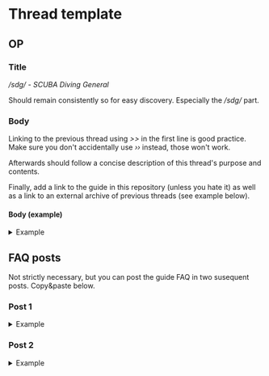 # Thread template
## OP
### Title
*/sdg/ - SCUBA Diving General*

Should remain consistently so for easy discovery. Especially the */sdg/* part.

### Body
Linking to the previous thread using *>>* in the first line is good practice. Make sure you don't accidentally use *››* instead, those won't work.

Afterwards should follow a concise description of this thread's purpose and contents.

Finally, add a link to the guide in this repository (unless you hate it) as well as a link to an external archive of previous threads (see example below).

#### Body (example)
<details>
<summary>Example</summary>

```
Previous thread: >>2105851

SCUBA = Self-Contained Underwater Breathing Apparatus

Share your most memorable dives here, good and bad.
Post pictures, videos, and memes.
Brag about certs, experience, and achievements.
Discuss/recommend equipment, techniques, and otherwise share your love for diving in general,
Divers of all levels welcome, freedivers, as well as people just thinking about diving.

Don't dive beyond your limits!

Archives of previous threads:
>https://archive.nyafuu.org/out/
Guide:
>https://github.com/ScubaAnon/scuba-diving-general/
Feel free to contribute to it either directly or indirectly through the thread.
```

</details>

## FAQ posts
Not strictly necessary, but you can post the guide FAQ in two susequent posts. Copy&paste below.

### Post 1
<details>
<summary>Example</summary>

```
FAQ:
>Why bother?
It's a pretty based hobby if you like getting wet. Staying and breathing underwater for longer periods of time exposes you to a completely different world and experience. You should at least try this once in your lifetime. Also, there's no talking underwater (except occasional hand signals), so you won't have to deal with nagging from other people except for a short period on the surface.
>Is it expensive?
Any hobby has its expenses. If you choose to own your own gear instead of renting it you'll quickly drive up quite a hefty cost. However, if you turn out to be an active diver the initial investment is usually worth it over time.
>Isn't SCUBA diving dangerous?
Yes, you could die with very little effort (hold your breath and ascend: boom, you're dead). You should keep this in mind every time you dive. The risk is worth it though, and quite low when it comes to recreational diving between or shallower than 18-20 meters.
>Can I dive alone?
Only if you accept x2 the risk of dying.
>Where do I start?
Get certified (beware Ko Tao in Thailand though). There are many organizations who certify divers, notable among them PADI, SSI, GUE, CMAS. PADI is probably the largest organization, but is usually a little more expensive than alternatives. Before even getting certified though practice only breathing through your mouth.
```

</details>

### Post 2
<details>
<summary>Example</summary>

```
FAQ continued:
>Why learn breathing only through your mouth?
Besides likely getting water in your mask while diving at some point, there's mask flooding and mask off exercises in the course. You don't want to bolt to the surface in a panic because you suddenly snorted some water. For practice, try snorkeling with swimming goggles (which won't cover your nose). Don't forget about mask squeeze though (see video in guide).
>Where to dive?
The guide is sparse for now, but if you can't find anything there then ask ITT.
>Best way to log dives?
Subsurface is free as in freedom software for logging and planning dives, and it's quite possibly the best software out there. A physical logbook is also fine and should probably be used in conjunction with it.
```

</details>

